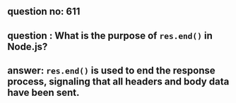 
      
## question no: 611

## question : What is the purpose of `res.end()` in Node.js?

## answer: `res.end()` is used to end the response process, signaling that all headers and body data have been sent.
      
